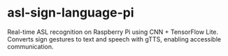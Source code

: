 # asl-sign-language-pi
Real-time ASL recognition on Raspberry Pi using CNN + TensorFlow Lite. Converts sign gestures to text and speech with gTTS, enabling accessible communication.
